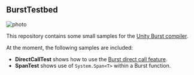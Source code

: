 BurstTestbed
------------

![photo](https://i.imgur.com/IztZ3dml.jpg)

This repository contains some small samples for the [Unity Burst compiler].

[Unity Burst compiler]:
  https://docs.unity3d.com/Packages/com.unity.burst@latest

At the moment, the following samples are included:

- **DirectCallTest** shows how to use the [Burst direct call feature].
- **SpanTest** shows use of `System.Span<T>` within a Burst function.

[Burst direct call feature]:
  https://docs.unity3d.com/Packages/com.unity.burst@1.6/manual/docs/CSharpLanguageSupport_Lang.html#directly-calling-burst-compiled-code
